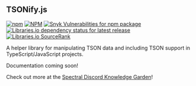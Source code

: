 ## TSONify.js

[![npm](https://img.shields.io/npm/v/tsonify)](https://www.npmjs.com/package/tsonify)
[![NPM](https://img.shields.io/npm/l/tsonify)](https://unlicense.org/)
[![Snyk Vulnerabilities for npm package](https://img.shields.io/snyk/vulnerabilities/npm/tsonify)](https://snyk.io/advisor/npm-package/tsonify)
[![Libraries.io dependency status for latest release](https://img.shields.io/librariesio/release/npm/tsonify)](https://libraries.io/npm/tsonify)
[![Libraries.io SourceRank](https://img.shields.io/librariesio/sourcerank/npm/tsonify)](https://libraries.io/npm/tsonify)

A helper library for manipulating TSON data and including TSON support in TypeScript/JavaScript projects.

Documentation coming soon!

Check out more at the [Spectral Discord Knowledge Garden](https://garden.spectraldiscord.com/#/page/tsonify)!
